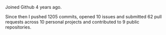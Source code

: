 Joined Github 4 years ago.

Since then I pushed 1205 commits, opened 10 issues and submitted 62 pull requests across 10 personal projects and contributed to 9 public repositories.
